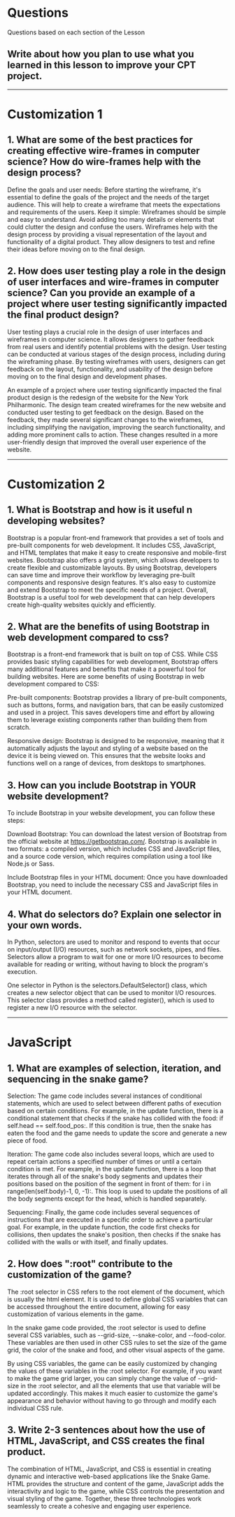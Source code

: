 <!--Start of Website Content-->
<html>
    <head>
    <link rel="stylesheet" href="questions.css">
    </head>
    <body>
<div class="index-header">
    <h1>Questions</h1>
    <p>Questions based on each section of the Lesson</p>
</div>

<!--Answer the QUESTIONS based on the lesson provided-->
<div>

<h2>Write about how you plan to use what you learned in this lesson to improve your CPT project.</h2>
<!--<p>ANSWER</p>-->

<hr>

<h1>Customization 1</h1>

<h2>1. What are some of the best practices for creating effective wire-frames in computer science? How do wire-frames help with the design process?</h2>
<p>Define the goals and user needs: Before starting the wireframe, it's essential to define the goals of the project and the needs of the target audience. This will help to create a wireframe that meets the expectations and requirements of the users.
Keep it simple: Wireframes should be simple and easy to understand. Avoid adding too many details or elements that could clutter the design and confuse the users. Wireframes help with the design process by providing a visual representation of the layout and functionality of a digital product. They allow designers to test and refine their ideas before moving on to the final design. </p>

<h2>2. How does user testing play a role in the design of user interfaces and wire-frames in computer science? Can you provide an example of a project where user testing significantly impacted the final product design?</h2>
<p>User testing plays a crucial role in the design of user interfaces and wireframes in computer science. It allows designers to gather feedback from real users and identify potential problems with the design. User testing can be conducted at various stages of the design process, including during the wireframing phase. By testing wireframes with users, designers can get feedback on the layout, functionality, and usability of the design before moving on to the final design and development phases.

An example of a project where user testing significantly impacted the final product design is the redesign of the website for the New York Philharmonic. The design team created wireframes for the new website and conducted user testing to get feedback on the design. Based on the feedback, they made several significant changes to the wireframes, including simplifying the navigation, improving the search functionality, and adding more prominent calls to action. These changes resulted in a more user-friendly design that improved the overall user experience of the website.</p>

<hr>

<h1>Customization 2</h1>

<h2>1. What is Bootstrap and how is it useful n developing websites?</h2>
<p>Bootstrap is a popular front-end framework that provides a set of tools and pre-built components for web development. It includes CSS, JavaScript, and HTML templates that make it easy to create responsive and mobile-first websites. Bootstrap also offers a grid system, which allows developers to create flexible and customizable layouts. By using Bootstrap, developers can save time and improve their workflow by leveraging pre-built components and responsive design features. It's also easy to customize and extend Bootstrap to meet the specific needs of a project. Overall, Bootstrap is a useful tool for web development that can help developers create high-quality websites quickly and efficiently.</p>
<h2>2. What are the benefits of using Bootstrap in web development compared to css?</h2>
<p>Bootstrap is a front-end framework that is built on top of CSS. While CSS provides basic styling capabilities for web development, Bootstrap offers many additional features and benefits that make it a powerful tool for building websites. Here are some benefits of using Bootstrap in web development compared to CSS:

Pre-built components: Bootstrap provides a library of pre-built components, such as buttons, forms, and navigation bars, that can be easily customized and used in a project. This saves developers time and effort by allowing them to leverage existing components rather than building them from scratch.

Responsive design: Bootstrap is designed to be responsive, meaning that it automatically adjusts the layout and styling of a website based on the device it is being viewed on. This ensures that the website looks and functions well on a range of devices, from desktops to smartphones.</p>
<h2>3. How can you include Bootstrap in YOUR website development?</h2>
<p>To include Bootstrap in your website development, you can follow these steps:

Download Bootstrap: You can download the latest version of Bootstrap from the official website at https://getbootstrap.com/. Bootstrap is available in two formats: a compiled version, which includes CSS and JavaScript files, and a source code version, which requires compilation using a tool like Node.js or Sass.

Include Bootstrap files in your HTML document: Once you have downloaded Bootstrap, you need to include the necessary CSS and JavaScript files in your HTML document. </p>
<h2>4. What do selectors do? Explain one selector in your own words.</h2>
<p>In Python, selectors are used to monitor and respond to events that occur on input/output (I/O) resources, such as network sockets, pipes, and files. Selectors allow a program to wait for one or more I/O resources to become available for reading or writing, without having to block the program's execution.

One selector in Python is the selectors.DefaultSelector() class, which creates a new selector object that can be used to monitor I/O resources. This selector class provides a method called register(), which is used to register a new I/O resource with the selector.</p>

<hr>

<h1>JavaScript</h1>

<h2>1. What are examples of selection, iteration, and sequencing in the snake game?</h2>
<p>    Selection: The game code includes several instances of conditional statements, which are used to select between different paths of execution based on certain conditions. For example, in the update function, there is a conditional statement that checks if the snake has collided with the food: if self.head == self.food_pos:. If this condition is true, then the snake has eaten the food and the game needs to update the score and generate a new piece of food.

Iteration: The game code also includes several loops, which are used to repeat certain actions a specified number of times or until a certain condition is met. For example, in the update function, there is a loop that iterates through all of the snake's body segments and updates their positions based on the position of the segment in front of them: for i in range(len(self.body)-1, 0, -1):. This loop is used to update the positions of all the body segments except for the head, which is handled separately.

Sequencing: Finally, the game code includes several sequences of instructions that are executed in a specific order to achieve a particular goal. For example, in the update function, the code first checks for collisions, then updates the snake's position, then checks if the snake has collided with the walls or with itself, and finally updates.</p>
<h2>2. How does ":root" contribute to the customization of the game?</h2>
<p>The :root selector in CSS refers to the root element of the document, which is usually the html element. It is used to define global CSS variables that can be accessed throughout the entire document, allowing for easy customization of various elements in the game.

In the snake game code provided, the :root selector is used to define several CSS variables, such as --grid-size, --snake-color, and --food-color. These variables are then used in other CSS rules to set the size of the game grid, the color of the snake and food, and other visual aspects of the game.

By using CSS variables, the game can be easily customized by changing the values of these variables in the :root selector. For example, if you want to make the game grid larger, you can simply change the value of --grid-size in the :root selector, and all the elements that use that variable will be updated accordingly. This makes it much easier to customize the game's appearance and behavior without having to go through and modify each individual CSS rule.</p>
<h2>3. Write 2-3 sentences about how the use of HTML, JavaScript, and CSS creates the final product.</h2>
<p>The combination of HTML, JavaScript, and CSS is essential in creating dynamic and interactive web-based applications like the Snake Game. HTML provides the structure and content of the game, JavaScript adds the interactivity and logic to the game, while CSS controls the presentation and visual styling of the game. Together, these three technologies work seamlessly to create a cohesive and engaging user experience.</p>


</div>
</body>
